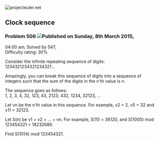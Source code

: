 ![projecteuler.net](images/print_page_logo.png)

## Clock sequence

### Problem 506 ![](images/icon_info.png)Published on Sunday, 8th March 2015,
04:00 am; Solved by 547;  
Difficulty rating: 30%

Consider the infinite repeating sequence of digits:  
1234321234321234321...

Amazingly, you can break this sequence of digits into a sequence of integers
such that the sum of the digits in the n'th value is n.

The sequence goes as follows:  
1, 2, 3, 4, 32, 123, 43, 2123, 432, 1234, 32123, ...

Let vn be the n'th value in this sequence. For example, v2 = 2, v5 = 32 and
v11 = 32123.

Let S(n) be v1 + v2 + ... + vn. For example, S(11) = 36120, and S(1000) mod
123454321 = 18232686.

Find S(1014) mod 123454321.

  
  

